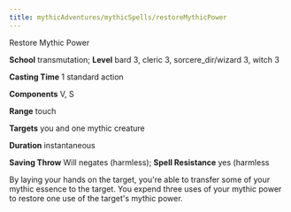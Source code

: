 ```yaml
---
title: mythicAdventures/mythicSpells/restoreMythicPower
---
```

Restore Mythic Power

**School** transmutation; **Level** bard 3, cleric 3, sorcere_dir/wizard 3, witch 3

**Casting Time** 1 standard action

**Components** V, S

**Range** touch

**Targets** you and one mythic creature

**Duration** instantaneous

**Saving Throw** Will negates (harmless); **Spell Resistance** yes (harmless

By laying your hands on the target, you're able to transfer some of your mythic essence to the target. You expend three uses of your mythic power to restore one use of the target's mythic power.

